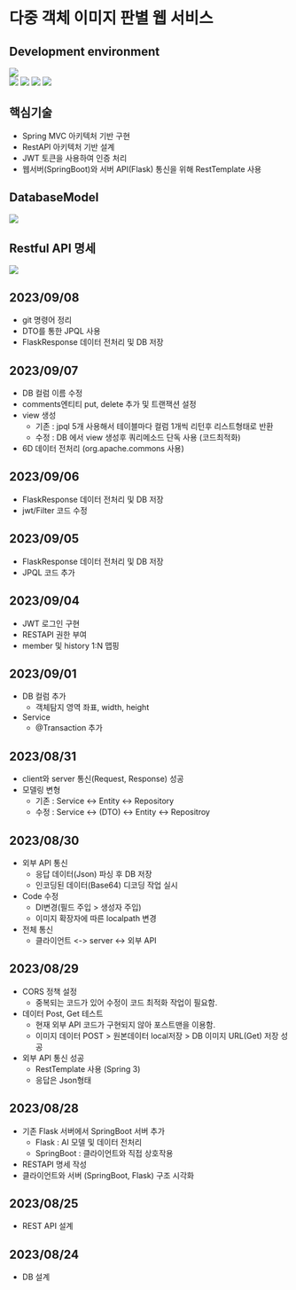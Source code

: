 # 다중 객체 이미지 판별 웹 서비스

## Development environment
<div>
  <img src="https://img.shields.io/badge/vscode 1.18.1-007ACC?style=for-the-badge&logo=visualstudiocode&logoColor=white">
</div>
<div>
  <img src="https://img.shields.io/badge/java 17-007396?style=for-the-badge&logo=java&logoColor=white"> 
  <img src="https://img.shields.io/badge/springboot 3.1.2-6DB33F?style=for-the-badge&logo=springboot&logoColor=white"> 
  <img src="https://img.shields.io/badge/springsecurity 6.1.1-6DB33F?style=for-the-badge&logo=springsecurity&logoColor=white"> 
  <img src="https://img.shields.io/badge/mysql 8.0.32-4479A1?style=for-the-badge&logo=mysql&logoColor=white"> 
</div>

## 핵심기술
- Spring MVC 아키텍처 기반 구현
- RestAPI 아키텍처 기반 설계
- JWT 토큰을 사용하여 인증 처리
- 웹서버(SpringBoot)와 서버 API(Flask) 통신을 위해 RestTemplate 사용
   
## DatabaseModel
<img src = "https://github.com/honeydanji/Team_Project/assets/129818881/bc9a2438-cecf-497e-8e57-855483f777ce">

## Restful API 명세
<img src = "https://github.com/honeydanji/Team_Project/assets/129818881/c5166b73-9073-4634-ba7c-c2c0bd252068">

## 2023/09/08
- git 명령어 정리
- DTO를 통한 JPQL 사용
- FlaskResponse 데이터 전처리 및 DB 저장

## 2023/09/07
- DB 컬럼 이름 수정
- comments엔티티 put, delete 추가 및 트랜잭션 설정
- view 생성
  - 기존 : jpql 5개 사용해서 테이블마다 컬럼 1개씩 리턴후 리스트형태로 반환
  - 수정 : DB 에서 view 생성후 쿼리메소드 단독 사용 (코드최적화)
- 6D 데이터 전처리 (org.apache.commons 사용)

## 2023/09/06
- FlaskResponse 데이터 전처리 및 DB 저장
- jwt/Filter 코드 수정

## 2023/09/05
- FlaskResponse 데이터 전처리 및 DB 저장
- JPQL 코드 추가 

## 2023/09/04
- JWT 로그인 구현
- RESTAPI 권한 부여
- member 및 history 1:N 맵핑

## 2023/09/01
- DB 컬럼 추가
  - 객체탐지 영역 좌표, width, height
- Service
  - @Transaction 추가

## 2023/08/31
- client와 server 통신(Request, Response) 성공
- 모델링 변형
  - 기존 : Service <-> Entity <-> Repository
  - 수정 : Service <-> (DTO) <-> Entity <-> Repositroy 

## 2023/08/30
- 외부 API 통신
  - 응답 데이터(Json) 파싱 후 DB 저장
  - 인코딩된 데이터(Base64) 디코딩 작업 실시
- Code 수정
  - DI변경(필드 주입 > 생성자 주입) 
  - 이미지 확장자에 따른 localpath 변경
- 전체 통신
  - 클라이언트 <-> server <-> 외부 API
     
## 2023/08/29
- CORS 정책 설정
  - 중복되는 코드가 있어 수정이 코드 최적화 작업이 필요함.
- 데이터 Post, Get 테스트
  - 현재 외부 API 코드가 구현되지 않아 포스트맨을 이용함.
  - 이미지 데이터 POST > 원본데이터 local저장 > DB 이미지 URL(Get) 저장 성공
- 외부 API 통신 성공
  - RestTemplate 사용 (Spring 3)
  - 응답은 Json형태 

## 2023/08/28
- 기존 Flask 서버에서 SpringBoot 서버 추가
    - Flask : AI 모델 및 데이터 전처리
    - SpringBoot : 클라이언트와 직접 상호작용     
- RESTAPI 명세 작성
- 클라이언트와 서버 (SpringBoot, Flask) 구조 시각화

## 2023/08/25
- REST API 설계
        
## 2023/08/24
- DB 설계
